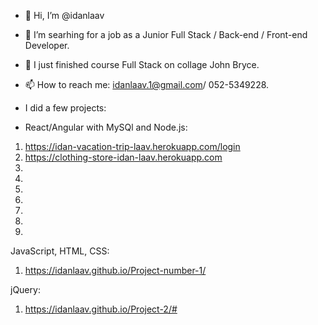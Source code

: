 - 👋 Hi, I’m @idanlaav
- 👀 I’m searhing for a job as a Junior Full Stack / Back-end / Front-end Developer.
- 🌱 I just finished course Full Stack on collage John Bryce.
- 📫 How to reach me: idanlaav.1@gmail.com/ 052-5349228.

- I did a few projects:
- React/Angular with MySQl and Node.js:
1. https://idan-vacation-trip-laav.herokuapp.com/login
2. https://clothing-store-idan-laav.herokuapp.com
3. 
4.
5.
6.
7.
8.
9.

JavaScript, HTML, CSS:
1. https://idanlaav.github.io/Project-number-1/

jQuery:
1. https://idanlaav.github.io/Project-2/#


<!---
idanlaav/idanlaav is a ✨ special ✨ repository because its `README.md` (this file) appears on your GitHub profile.
You can click the Preview link to take a look at your changes.
--->
